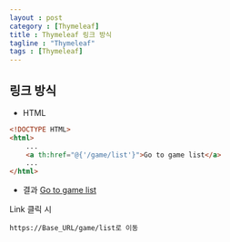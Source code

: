 ```yaml
---
layout : post
category : [Thymeleaf]
title : Thymeleaf 링크 방식
tagline : "Thymeleaf"
tags : [Thymeleaf]
---
```


## 링크 방식

- HTML
```html
<!DOCTYPE HTML>
<html>
    ...
	<a th:href="@{'/game/list'}">Go to game list</a>
    ...
</html>
```

- 결과
<u>Go to game list</u>

Link 클릭 시
```
https://Base_URL/game/list로 이동
```